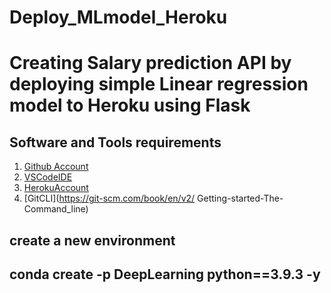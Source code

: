 # Deploy_MLmodel_Heroku

# Creating Salary prediction API by deploying simple Linear regression model to Heroku using Flask

## Software and Tools requirements

1. [Github Account](https://github.com)
2. [VSCodeIDE](https://code.visualstudio.com/)
3. [HerokuAccount](https://heroku.com)
4. [GitCLI](https://git-scm.com/book/en/v2/
Getting-started-The-Command_line)


create a new environment
----------------------------------------
conda create -p DeepLearning python==3.9.3 -y
-----------------------------------------